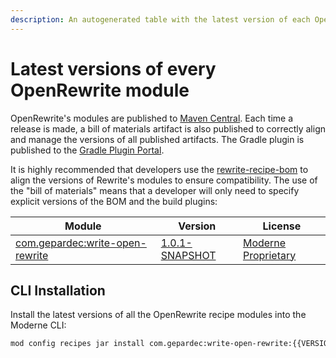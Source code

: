 ```yaml
---
description: An autogenerated table with the latest version of each OpenRewrite module. Updates on an OpenRewrite release.
---
```


# Latest versions of every OpenRewrite module

OpenRewrite's modules are published to [Maven Central](https://search.maven.org/search?q=org.openrewrite).
Each time a release is made, a bill of materials artifact is also published to correctly align and manage the versions of all published artifacts.
The Gradle plugin is published to the [Gradle Plugin Portal](https://plugins.gradle.org/plugin/org.openrewrite.rewrite).

It is highly recommended that developers use the [rewrite-recipe-bom](https://github.com/openrewrite/rewrite-recipe-bom)
to align the versions of Rewrite's modules to ensure compatibility.
The use of the "bill of materials" means that a developer will only need to specify explicit versions of the BOM and the build plugins:

| Module                                                                                                                | Version    | License |
|-----------------------------------------------------------------------------------------------------------------------| ---------- | ------- |
| [com.gepardec:write-open-rewrite](https://github.com/moderneinc/write-open-rewrite)                                   | [1.0.1-SNAPSHOT](https://github.com/moderneinc/write-open-rewrite/releases/tag/v1.0.1-SNAPSHOT) | [Moderne Proprietary](https://docs.moderne.io/licensing/overview) |

## CLI Installation

Install the latest versions of all the OpenRewrite recipe modules into the Moderne CLI:

```bash
mod config recipes jar install com.gepardec:write-open-rewrite:{{VERSION_COM_GEPARDEC_WRITE_OPEN_REWRITE}}  --parallel
```
